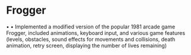 # Frogger
•
•	Implemented a modified version of the popular 1981 arcade game Frogger, included animations, keyboard input, and various game features (levels, obstacles, sound effects for movements and collisions, death animation, retry screen, displaying the number of lives remaining)
